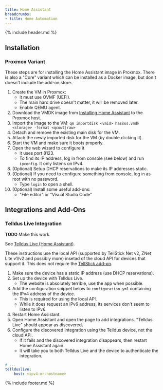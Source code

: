 ```yaml
---
title: Home Assistant
breadcrumbs:
- title: Home Automation
---
```

{% include header.md %}

## Installation

### Proxmox Variant

These steps are for installing the Home Assistant image in Proxmox. There is also a "Core" variant which can be installed as a Docker image, but don't doesn't include the add-on store.

1. Create the VM in Proxmox:
    - It must use OVMF (UEFI).
    - The main hard drive doesn't matter, it will be removed later.
    - Enable QEMU agent.
1. Download the VMDK image from [Installing Home Assistant](https://www.home-assistant.io/hassio/installation/) to the Proxmox host.
1. Import the image to the VM: `qm importdisk <vmid> hassos.vmdk <storage> -format <qcow2|raw>`
1. Detach and remove the existing main disk for the VM.
1. Attach the newly imported disk for the VM (by double clicking it).
1. Start the VM and make sure it boots properly.
1. Open the web wizard to configure it.
    - It uses port 8123.
    - To find its IP address, log in from console (see below) and run `ipconfig`. It only listens on IPv4.
1. (Optional) Setup DHCP reservations to make its IP addresses static.
1. (Optional) If you need to configure something from console, log in as root with no password.
    - Type `login` to open a shell.
1. (Optional) Install some useful add-ons:
    - "File editor" or "Visual Studio Code"

## Integrations and Add-Ons

### Telldus Live Integration

**TODO** Make this work.

See [Telldus Live (Home Assistant)](https://www.home-assistant.io/integrations/tellduslive/).

These instructions use the local API (supported by TellStick Net v2, ZNet Lite v1/v2 and possibly more) insetad of the cloud API for devices that support it. This does not require the [TellStick add-on](https://www.home-assistant.io/integrations/tellstick/).

1. Make sure the device has a static IP address (use DHCP reservations).
1. Set up the device with Telldus Live.
    - The website is absolutely terrible, use the app when possible.
1. Add the configuration snippet below to `configuration.yml` containing the IPv4 address of the device.
    - This is required for using the local API.
    - While it does request an IPv6 address, its services don't seem to listen to IPv6.
1. Restart Home Assistant.
1. Open Home Assistant and open the page to add integrations. "Telldus Live" should appear as discovered.
1. Configure the discovered integration using the Telldus device, not the cloud API.
    - If it fails and the discovered integration disappears, then restart Home Assistant again.
    - It will take you to both Telldus Live and the device to authenticate the integration.

```yaml
# ...
tellduslive:
    host: <ipv4-or-hostname>
```

{% include footer.md %}
